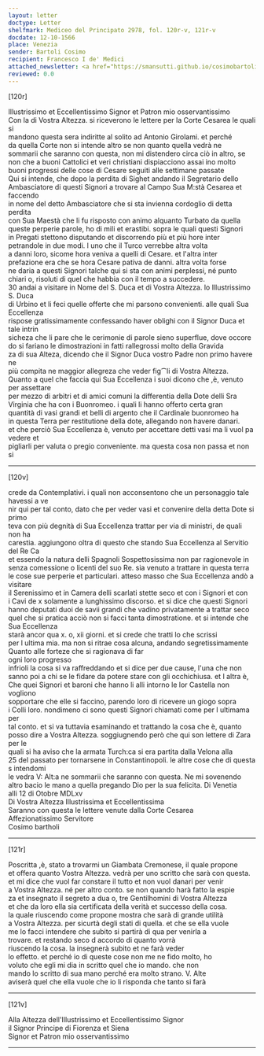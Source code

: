 ```yaml
---
layout: letter
doctype: Letter
shelfmark: Mediceo del Principato 2978, fol. 120r-v, 121r-v
docdate: 12-10-1566
place: Venezia
sender: Bartoli Cosimo
recipient: Francesco I de' Medici
attached_newsletter: <a href="https://smansutti.github.io/cosimobartoli/texts/3079_191/">3079_191</a>
reviewed: 0.0
---
```


[120r]  
  
  
Illustrissimo et Eccellentissimo Signor et Patron mio osservantissimo  
Con la di Vostra Altezza. si riceverono le lettere per la Corte Cesarea le quali si  
mandono questa sera indiritte al solito ad Antonio Girolami. et perché  
da quella Corte non si intende altro se non quanto quella vedrà ne  
sommarii che saranno con questa, non mi distendero circa ciò in altro, se  
non che a buoni Cattolici et veri christiani dispiacciono assai ino molto  
buoni progressi delle cose di Cesare seguiti alle settimane passate  
Qui si intende, che dopo la perdita di Sighet andando il Segretario dello  
Ambasciatore di questi Signori a trovare al Campo Sua M:stà Cesarea et faccendo  
in nome del detto Ambasciatore che si sta invienna cordoglio di detta perdita  
con Sua Maestà che li fu risposto con animo alquanto Turbato da quella  
queste perperie parole, ho di mili et erastibi. sopra le quali questi Signori  
in Pregati stettono disputando et discorrendo più et più hore inter  
petrandole in due modi. l uno che il Turco verrebbe altra volta  
a danni loro, sicome hora veniva a quelli di Cesare. et l'altra inter  
prefazione era che se hora Cesare pativa de danni. altra volta forse  
ne daria a questi Signori talche qui si sta con animi perplessi, né punto  
chiari o, risoluti di quel che habbia con il tempo a succedere.  
30 andai a visitare in Nome del S. Duca et di Vostra Altezza. lo Illustrissimo S. Duca  
di Urbino et li feci quelle offerte che mi parsono convenienti. alle quali Sua Eccellenza  
rispose gratissimamente confessando haver oblighi con il Signor Duca et tale intrin  
sicheza che li pare che le cerimonie di parole sieno superflue, dove occore  
do si fariano le dimostrazioni in fatti rallegrossi molto della Gravida  
za di sua Alteza, dicendo che il Signor Duca vostro Padre non primo havere ne  
più compita ne maggior allegreza che veder fig⁀li di Vostra Altezza.  
Quanto a quel che faccia qui Sua Eccellenza i suoi dicono che ,è, venuto per assettare  
per mezzo di arbitri et di amici comuni la differentia della Dote delli Sra  
Virginia che ha con i Buonromeo. i quali li hanno offerto certa gran  
quantità di vasi grandi et belli di argento che il Cardinale buonromeo ha  
in questa Terra per restitutione della dote, allegando non havere danari.  
et che perciò Sua Eccellenza è, venuto per accettare detti vasi ma li vuol pa vedere et  
pigliarli per valuta o pregio conveniente. ma questa cosa non passa et non si  
  
---  

[120v]  
  
  
crede da Contemplativi. i quali non acconsentono che un personaggio tale havessi a ve  
nir qui per tal conto, dato che per veder vasi et convenire della detta Dote si primo  
teva con più degnità di Sua Eccellenza trattar per via di ministri, de quali non ha  
carestia. aggiungono oltra di questo che stando Sua Eccellenza al Servitio del Re Ca  
et essendo la natura delli Spagnoli Sospettosissima non par ragionevole in  
senza comessione o licenti del suo Re. sia venuto a trattare in questa terra  
le cose sue perperie et particulari. atteso masso che Sua Eccellenza andò a visitare  
il Serenissimo et in Camera delli scarlati stette seco et con i Signori et con  
i Cavi de x solamente a lunghissimo discorso. et si dice che questi Signori  
hanno deputati duoi de savii grandi che vadino privatamente a trattar seco  
quel che si pratica acciò non si facci tanta dimostratione. et si intende che Sua Eccellenza  
starà ancor qua x. o, xii giorni. et si crede che tratti lo che scrissi  
per l ultima mia. ma non si ritrae cosa alcuna, andando segretissimamente  
Quanto alle forteze che si ragionava di far  
ogni loro progresso  
infrioli la cosa si va raffreddando et si dice per due cause, l'una che non  
sanno poi a chi se le fidare da potere stare con gli occhichiusa. et l altra è,  
Che quei Signori et baroni che hanno li alli intorno le lor Castella non vogliono  
sopportare che elle si faccino, parendo loro di ricevere un giogo sopra  
i Colli loro. nondimeno ci sono questi Signori chiamati come per l ultimama per  
tal conto. et si va tuttavia esaminando et trattando la cosa che è, quanto  
posso dire a Vostra Altezza. soggiugnendo però che qui son lettere di Zara per le  
quali si ha aviso che la armata Turch:ca si era partita dalla Velona alla  
25 del passato per tornarsene in Constantinopoli. le altre cose che di questa s intendomi  
le vedra V: Alt:a ne sommarii che saranno con questa. Ne mi sovenendo  
altro bacio le mano a quella pregando Dio per la sua felicita. Di Venetia  
alli 12 di Otobre MDLxv  
Di Vostra Altezza Illustrissima et Eccellentissima  
Saranno con questa le lettere venute dalla Corte Cesarea  
Affezionatissimo Servitore  
Cosimo bartholi  
  
---  

[121r]  
  
  
Poscritta ,è, stato a trovarmi un Giambata Cremonese, il quale propone  
et offera quanto Vostra Altezza. vedrà per uno scritto che sarà con questa.  
et mi dice che vuol far constare il tutto et non vuol danari per venir  
a Vostra Altezza. né per altro conto. se non quando harà fatto la espie  
za et insegnato il segreto a dua o, tre Gentilhomini di Vostra Altezza  
et che da loro ella sia certificata della verità et successo della cosa.  
la quale riuscendo come propone mostra che sarà di grande utilità  
a Vostra Altezza. per sicurtà degli stati di quella. et che se ella vuole  
me lo facci intendere che subito si partirà di qua per venirla a  
trovare. et restando seco d accordo di quanto vorrà  
riuscendo la cosa. la insegnerà subito et ne farà veder  
lo effetto. et perché io di queste cose non me ne fido molto, ho  
voluto che egli mi dia in scritto quel che io mando. che non  
mando lo scritto di sua mano perché era molto strano. V. Alte  
aviserà quel che ella vuole che io li risponda che tanto si farà  
  
---  

[121v]  
  
  
Alla Altezza dell'Illustrissimo et Eccellentissimo Signor  
il Signor Principe di Fiorenza et Siena  
Signor et Patron mio osservantissimo  
  
---  

